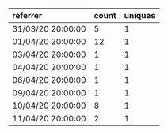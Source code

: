 | referrer          | count | uniques |
| :---------------- | :---- | :------ |
| 31/03/20 20:00:00 | 5     | 1       |
| 01/04/20 20:00:00 | 12    | 1       |
| 03/04/20 20:00:00 | 1     | 1       |
| 04/04/20 20:00:00 | 1     | 1       |
| 06/04/20 20:00:00 | 1     | 1       |
| 09/04/20 20:00:00 | 1     | 1       |
| 10/04/20 20:00:00 | 8     | 1       |
| 11/04/20 20:00:00 | 2     | 1       |